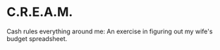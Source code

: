 # C.R.E.A.M.

Cash rules everything around me: An exercise in figuring out my wife's budget
spreadsheet.
